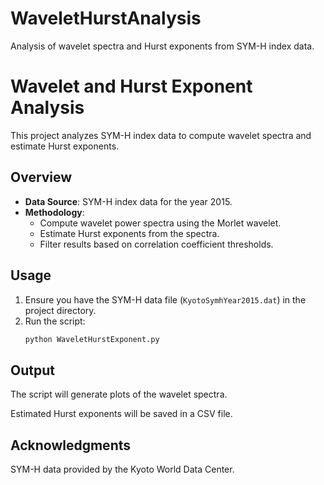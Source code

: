 # WaveletHurstAnalysis
Analysis of wavelet spectra and Hurst exponents from SYM-H index data.
# Wavelet and Hurst Exponent Analysis

This project analyzes SYM-H index data to compute wavelet spectra and estimate Hurst exponents.

## Overview

- **Data Source**: SYM-H index data for the year 2015.
- **Methodology**:
  - Compute wavelet power spectra using the Morlet wavelet.
  - Estimate Hurst exponents from the spectra.
  - Filter results based on correlation coefficient thresholds.

## Usage

1. Ensure you have the SYM-H data file (`KyotoSymhYear2015.dat`) in the project directory.
2. Run the script:
   ```bash
   python WaveletHurstExponent.py
## Output
The script will generate plots of the wavelet spectra.

Estimated Hurst exponents will be saved in a CSV file.

## Acknowledgments
SYM-H data provided by the Kyoto World Data Center.
